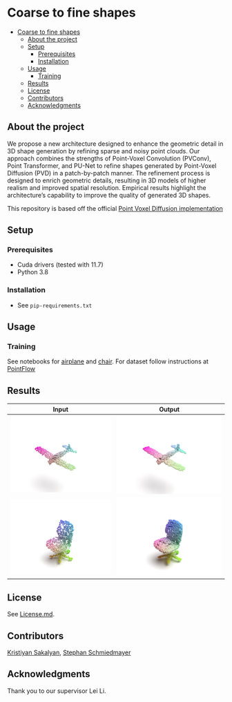 # Coarse to fine shapes

- [Coarse to fine shapes](#coarse-to-fine-shapes)
  - [About the project](#about-the-project)
  - [Setup](#setup)
    - [Prerequisites](#prerequisites)
    - [Installation](#installation)
  - [Usage](#usage)
    - [Training](#training)
  - [Results](#results)
  - [License](#license)
  - [Contributors](#contributors)
  - [Acknowledgments](#acknowledgments)

## About the project

We propose a new architecture designed to enhance the geometric detail in 3D shape generation by refining sparse and noisy point clouds.
Our approach combines the strengths of Point-Voxel Convolution (PVConv), Point Transformer, and PU-Net to refine shapes generated by Point-Voxel Diffusion (PVD) in a patch-by-patch manner.
The refinement process is designed to enrich geometric details, resulting in 3D models of higher realism and improved spatial resolution.
Empirical results highlight the architecture’s capability to improve the quality of generated 3D shapes.

This repository is based off the official [Point Voxel Diffusion implementation](https://github.com/alexzhou907/PVD)

## Setup

### Prerequisites

- Cuda drivers (tested with 11.7)
- Python 3.8

### Installation

- See `pip-requirements.txt`

## Usage

### Training

See notebooks for [airplane](./train_PVCNN_Upsample-Noise-Global-Chair-Attention-Upsampler-Patch-Based-Airplane.ipynb) and [chair](./train_PVCNN_Upsample-Noise-Global-Chair-Attention-Upsampler-Patch-Based.ipynb).
For dataset follow instructions at [PointFlow](https://github.com/stevenygd/PointFlow)

## Results

|                              Input                               |                              Output                               |
| :--------------------------------------------------------------: | :---------------------------------------------------------------: |
| ![input airplane](./eval-results/visuals/Input-Airplane-PVD.png) | ![input airplane](./eval-results/visuals/Output-Airplane-PVD.png) |
|  ![input airplane](./eval-results/visuals/Input-Chair-PVD.png)   |  ![input airplane](./eval-results/visuals/Output-Chair-PVD.png)   |

## License

See [License.md](LICENSE.md).

## Contributors

[Kristiyan Sakalyan](kristiyan.sakalyan@tum.de), [Stephan Schmiedmayer](stephan.schmiedmayer@tum.de)

## Acknowledgments

Thank you to our supervisor Lei Li.
